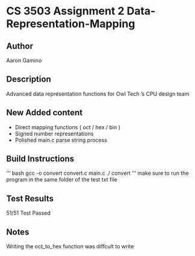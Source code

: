 # CS 3503 Assignment 2 Data-Representation-Mapping
## Author
Aaron Gamino

## Description
Advanced data representation functions for Owl Tech ’s CPU design team 

## New Added content
- Direct mapping functions ( oct / hex / bin )
- Signed number representations
- Polished main.c parse string process
## Build Instructions
‘‘‘
bash
gcc -o convert convert.c main.c
./ convert
‘‘‘
make sure to run the program in the same folder of the test txt file
## Test Results
51/51 Test Passed
## Notes
Writing the oct_to_hex function was diffcult to write
